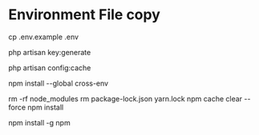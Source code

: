 # Environment File copy
cp .env.example .env

php artisan key:generate

php artisan config:cache





npm install --global cross-env




rm -rf node_modules
rm package-lock.json yarn.lock
npm cache clear --force
npm install


npm install -g npm
